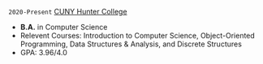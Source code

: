 `2020-Present` [CUNY Hunter College](https://www.hunter.cuny.edu/csci)
- **B.A.** in Computer Science
- Relevent Courses: Introduction to Computer Science, Object-Oriented Programming, Data Structures & Analysis, and Discrete Structures
- GPA: 3.96/4.0